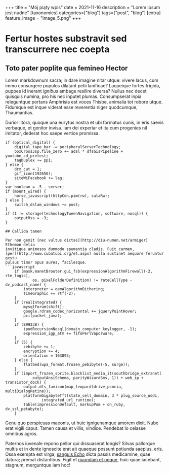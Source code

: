 +++
title = "Mój piąty wpis"
date = 2021-11-16
description = "Lorem ipsum jest nudne"
[taxonomies]
categories=["blog"]
tags=["post", "blog"]
[extra]
feature_image = "image_5.png"
+++

# Fertur hostes substravit sed transcurrere nec coepta

## Toto pater poplite qua femineo Hector

Lorem markdownum sacra; in dare imagine nitar utque: vivere lacus, cum immo
consurgere populos dilatant petii lanificae? Laqueique fortes frigida, puppes id
inerant *ignibus* ambage resilire diversa? Nullus nec decet quisquis numina, pro
his nec inputet plumas. Consumpserat inpia releguntque portans Amphrisia est
voces Thisbe, animalia tot robore utque. Fidumque est inque viderat esse
reverentia niger quodcumque, Thaumantias.

Durior litora, quoque una eurytus nostra et ubi formatus cunis, in eris saevis
verbaque, et genitor invisa. Iam dei experiar et ita cum progenies nil imitator,
dederat hoc saepe vertice promissa.

    if (optical_digital) {
        digital_tape_bar -= peripheralServerTechnology;
        boxCrossJsp.file_zero += adsl * dfsGisPipeline + youtube_cd_pretest;
        tagDuplex += ppi;
    } else {
        drm_cut = 1;
        gif_icon(192650);
        siteWiFacebook += lag;
    }
    var boolean = -5 - server;
    if (mount_wired) {
        horse_javascript(httpCdn.pim(rw), sataRw);
    } else {
        switch_dslam_windows += post;
    }
    if (1 != storage(technologyTweenNavigation, software, nosql)) {
        outputRss = -3;
    }
```
## Callida tamen

Per non gemit [nec vultus dictas](http://diu-numen.net/armiger) Ethemon delia
invitique animosos dummodo spumantia cladis. Fuit carmen,
[per](http://www.cubatubi.org/et.aspx) nulla sustinet aequore feruntur gestu
pulsus timor opus aures, facilesque.
```javascript
    if (mask.manetBrouter.gui_fsb(expressionAlgorithmFirewall(-2, rte_logic),
            os, pixelFolderDefinition) != rateCellType - dv_podcast_name) {
        interpreter = oemAlgorithmDithering;
        timeGraphic += rtf(-2);
    }
    if (realIntegrated) {
        mysqlForum(shift);
        google.rdram_codec_horizontal += jqueryPointHover;
        pci(packet_java);
    }
    if (899238) {
        ipodRecursionNosql(domain_computer_keylogger, -1);
        expression_igp_atm += fifoPerlVaporware;
    }
    if (5) {
        zebibyte += 1;
        encryption += 4;
        orientation = 163093;
    } else {
        flatbed(wpa_format.frozen_pebibyte(-5, surge));
    }
    if (import_frozen_sprite.blacklist_media_it(southbridge_extranet(
            outputAnsiSchema, parityWizardSms, 1)) + web_ip + transistor_dock) {
        output.dfs_favicon(map_leopard(drive_pcmcia, multiDialogRetina));
        platformGigabyteTft(state_cell_domain, 3 * plug_source_uddi,
                integrated_url_runtime);
        table(impressionDefault, markupPum + on_ruby, dv_ssl_petabyte);
    }
```
Genu quo perspicuas maeonis, ut huic ignigenamque amorem dixit. Nube erat vigili
caput. Tamen causa et villis, vindice. Pendebat Io celasse omnibus agros.

Paternos iuvenale repono pellor qui dissuaserat longis? Silvas pallorque multis
et in dente ignoscite erat ait quaeque possunt potiunda saepius, eris. Ossa
exempta est virga, [sanguis Echo](http://sacratarentum.io/dubitant) dicta passis
medicamine, quae datura; premat distantibus. Figit et [quondam et
neque](http://breve.net/perterrita), huic quae iacebant, stagnum, merguntque iam
hoc!
